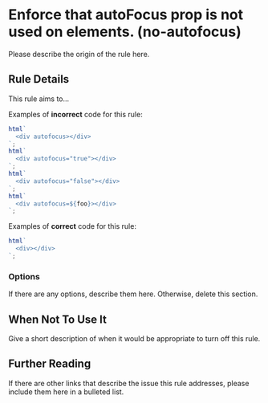 # Enforce that autoFocus prop is not used on elements. (no-autofocus)

Please describe the origin of the rule here.

## Rule Details

This rule aims to...

Examples of **incorrect** code for this rule:

```js
html`
  <div autofocus></div>
`;
html`
  <div autofocus="true"></div>
`;
html`
  <div autofocus="false"></div>
`;
html`
  <div autofocus=${foo}></div>
`;
```

Examples of **correct** code for this rule:

```js
html`
  <div></div>
`;
```

### Options

If there are any options, describe them here. Otherwise, delete this section.

## When Not To Use It

Give a short description of when it would be appropriate to turn off this rule.

## Further Reading

If there are other links that describe the issue this rule addresses, please include them here in a bulleted list.

